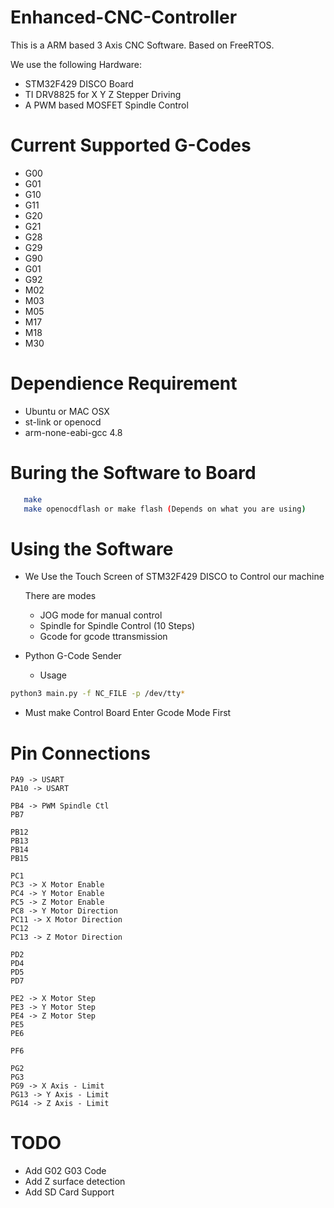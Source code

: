 Enhanced-CNC-Controller
=======================

This is a ARM based 3 Axis CNC Software. Based on FreeRTOS.

We use the following Hardware:
 - STM32F429 DISCO Board
 - TI DRV8825 for X Y Z Stepper Driving
 - A PWM based MOSFET Spindle Control

Current Supported G-Codes
=================
 - G00
 - G01
 - G10
 - G11
 - G20
 - G21
 - G28
 - G29
 - G90
 - G01
 - G92
 - M02
 - M03
 - M05
 - M17
 - M18
 - M30

Dependience Requirement
=======================
 - Ubuntu or MAC OSX
 - st-link or openocd
 - arm-none-eabi-gcc 4.8

Buring the Software to Board
=============
```bash
   make
   make openocdflash or make flash (Depends on what you are using)
```
Using the Software
==================
 - We Use the Touch Screen of STM32F429 DISCO to Control our machine
 
   There are modes
   - JOG mode for manual control
   - Spindle for Spindle Control (10 Steps)
   - Gcode for gcode ttransmission
  
 - Python G-Code Sender
   - Usage
  ```bash
  python3 main.py -f NC_FILE -p /dev/tty*
  ```
   - Must make Control Board Enter Gcode Mode First
   
Pin Connections
===============
```
PA9 -> USART
PA10 -> USART

PB4 -> PWM Spindle Ctl
PB7

PB12
PB13
PB14
PB15

PC1
PC3 -> X Motor Enable
PC4 -> Y Motor Enable
PC5 -> Z Motor Enable
PC8 -> Y Motor Direction
PC11 -> X Motor Direction
PC12 
PC13 -> Z Motor Direction

PD2
PD4
PD5
PD7

PE2 -> X Motor Step
PE3 -> Y Motor Step
PE4 -> Z Motor Step
PE5
PE6

PF6

PG2
PG3
PG9 -> X Axis - Limit
PG13 -> Y Axis - Limit
PG14 -> Z Axis - Limit
```

TODO
====
 - Add G02 G03 Code
 - Add Z surface detection
 - Add SD Card Support
    
   



